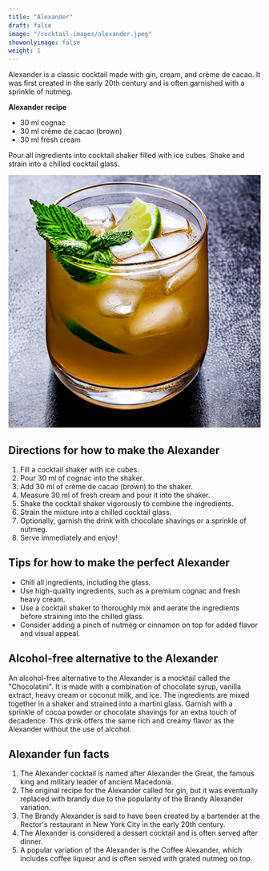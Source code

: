 ```yaml
---
title: "Alexander"
draft: false
image: "/cocktail-images/alexander.jpeg"
showonlyimage: false
weight: 1
---
```


Alexander is a classic cocktail made with gin, cream, and crème de cacao. It was first created in the early 20th century and is often garnished with a sprinkle of nutmeg.

<!--more-->

**Alexander recipe**

- 30 ml cognac
- 30 ml crème de cacao (brown)
- 30 ml fresh cream


Pour all ingredients into cocktail shaker filled with ice cubes. Shake and strain into a chilled cocktail glass.

![](/cocktail-images/alexander.jpeg)


## Directions for how to make the Alexander

1. Fill a cocktail shaker with ice cubes.
2. Pour 30 ml of cognac into the shaker.
3. Add 30 ml of crème de cacao (brown) to the shaker.
4. Measure 30 ml of fresh cream and pour it into the shaker.
5. Shake the cocktail shaker vigorously to combine the ingredients.
6. Strain the mixture into a chilled cocktail glass.
7. Optionally, garnish the drink with chocolate shavings or a sprinkle of nutmeg.
8. Serve immediately and enjoy!

## Tips for how to make the perfect Alexander

- Chill all ingredients, including the glass.
- Use high-quality ingredients, such as a premium cognac and fresh heavy cream.
- Use a cocktail shaker to thoroughly mix and aerate the ingredients before straining into the chilled glass.
- Consider adding a pinch of nutmeg or cinnamon on top for added flavor and visual appeal.

## Alcohol-free alternative to the Alexander

An alcohol-free alternative to the Alexander is a mocktail called the "Chocolatini". It is made with a combination of chocolate syrup, vanilla extract, heavy cream or coconut milk, and ice. The ingredients are mixed together in a shaker and strained into a martini glass. Garnish with a sprinkle of cocoa powder or chocolate shavings for an extra touch of decadence. This drink offers the same rich and creamy flavor as the Alexander without the use of alcohol.

## Alexander fun facts

1. The Alexander cocktail is named after Alexander the Great, the famous king and military leader of ancient Macedonia.
2. The original recipe for the Alexander called for gin, but it was eventually replaced with brandy due to the popularity of the Brandy Alexander variation.
3. The Brandy Alexander is said to have been created by a bartender at the Rector's restaurant in New York City in the early 20th century.
4. The Alexander is considered a dessert cocktail and is often served after dinner.
5. A popular variation of the Alexander is the Coffee Alexander, which includes coffee liqueur and is often served with grated nutmeg on top.
